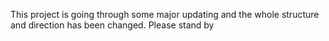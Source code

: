 This project is going through some major updating and the whole structure and direction has been changed. Please stand by
